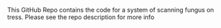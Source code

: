 This GitHub Repo contains the code for a system of scanning fungus on tress. Please see the repo description for more info
